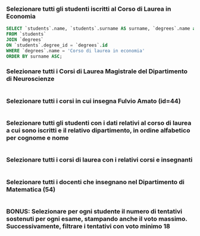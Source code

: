 ### Selezionare tutti gli studenti iscritti al Corso di Laurea in Economia

```SQL
SELECT `students`.name, `students`.surname AS surname, `degrees`.name as degree_name
FROM `students`
JOIN `degrees`
ON `students`.degree_id = `degrees`.id
WHERE `degrees`.name = 'Corso di laurea in economia'
ORDER BY surname ASC;
```

### Selezionare tutti i Corsi di Laurea Magistrale del Dipartimento di Neuroscienze

```SQL

```

### Selezionare tutti i corsi in cui insegna Fulvio Amato (id=44)

```SQL

```

### Selezionare tutti gli studenti con i dati relativi al corso di laurea a cui sono iscritti e il relativo dipartimento, in ordine alfabetico per cognome e nome

```SQL

```

### Selezionare tutti i corsi di laurea con i relativi corsi e insegnanti

```SQL

```

### Selezionare tutti i docenti che insegnano nel Dipartimento di Matematica (54)

```SQL

```

### BONUS: Selezionare per ogni studente il numero di tentativi sostenuti per ogni esame, stampando anche il voto massimo. Successivamente, filtrare i tentativi con voto minimo 18

```SQL

```
